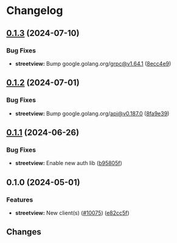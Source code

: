 # Changelog

## [0.1.3](https://github.com/googleapis/google-cloud-go/compare/streetview/v0.1.2...streetview/v0.1.3) (2024-07-10)


### Bug Fixes

* **streetview:** Bump google.golang.org/grpc@v1.64.1 ([8ecc4e9](https://github.com/googleapis/google-cloud-go/commit/8ecc4e9622e5bbe9b90384d5848ab816027226c5))

## [0.1.2](https://github.com/googleapis/google-cloud-go/compare/streetview/v0.1.1...streetview/v0.1.2) (2024-07-01)


### Bug Fixes

* **streetview:** Bump google.golang.org/api@v0.187.0 ([8fa9e39](https://github.com/googleapis/google-cloud-go/commit/8fa9e398e512fd8533fd49060371e61b5725a85b))

## [0.1.1](https://github.com/googleapis/google-cloud-go/compare/streetview/v0.1.0...streetview/v0.1.1) (2024-06-26)


### Bug Fixes

* **streetview:** Enable new auth lib ([b95805f](https://github.com/googleapis/google-cloud-go/commit/b95805f4c87d3e8d10ea23bd7a2d68d7a4157568))

## 0.1.0 (2024-05-01)


### Features

* **streetview:** New client(s) ([#10075](https://github.com/googleapis/google-cloud-go/issues/10075)) ([e82cc5f](https://github.com/googleapis/google-cloud-go/commit/e82cc5f8667a4b0d9f47fe7f935d0a553c010e93))

## Changes
